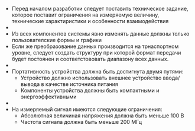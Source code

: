 - Перед началом разработки следует поставить техническое задание, которое поставит ограничения на измеряемую величину, технические характиристики и особенности взаимодействия
-
- Из всех компонентов системы явно изменять данные должны только пользователские формы и графики
- Если же преобразование данных производится на трнаспортном уровне, следует создать структуру при которой формат передачи будет постоянен и соответстововать диапазону всех данных.
-
- Портативность устройства должна быть достигнута двумя путями:
	- Устройство должно использовать внешнее устройство ввода/вывода в качестве источника питания
	- Компоненты устройства должны быть компактными и энергоэффективными
-
- На измеряемый сигнал имеются следующие ограничения:
	- Абсолютная величиная напряжения должна быть меньше 100 В
	- Частота сигнала должна быть меньше 200 МГц